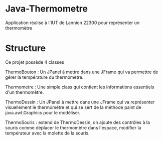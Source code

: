 Java-Thermometre
================

Application réalise à l'IUT de Lannion 22300 pour représenter un thermomètre


Structure
=========

Ce projet possède 4 classes

ThermoBouton : Un JPanel à mettre dans une JFrame qui va permettre de gérer la température du thermomètre.

Thermometre : Une simple class qui contient les informations essentiels d'un thermomètre.

ThermoDessin : Un JPanel à mettre dans une JFrame qui va représenter visuellement le thermomètre et qui se sert de la méthode paint de java.awt.Graphics pour le modéliser.

ThermoSouris : extend de ThermoDessin, on ajoute des contrôles à la souris comme déplacer le thermomètre dans l'espace, modifier la températeur avec la molette de la souris.
